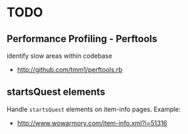 TODO
====

## Performance Profiling - Perftools

identify slow areas within codebase

* http://github.com/tmm1/perftools.rb

## startsQuest elements

Handle `startsQuest` elements on item-info pages. Example:

* http://www.wowarmory.com/item-info.xml?i=51316
